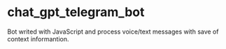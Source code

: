 # chat_gpt_telegram_bot
Bot writed with JavaScript and process voice/text messages with save of context informantion.
